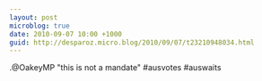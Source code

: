 ```yaml
---
layout: post
microblog: true
date: 2010-09-07 10:00 +1000
guid: http://desparoz.micro.blog/2010/09/07/t23210948034.html
---
```

.@OakeyMP "this is not a mandate" #ausvotes #auswaits
